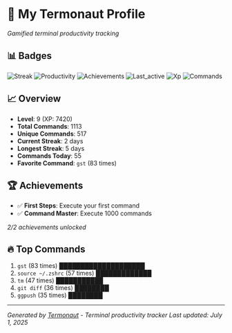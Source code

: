 # 🚀 My Termonaut Profile

*Gamified terminal productivity tracking*

## 📊 Badges

![Streak](https://img.shields.io/badge/Streak-2+days-red?style=flat-square&logo=terminal&logoColor=white) ![Productivity](https://img.shields.io/badge/Productivity-80.0%25-green?style=flat-square&logo=terminal&logoColor=white) ![Achievements](https://img.shields.io/badge/Achievements-5%2F10-blue?style=flat-square&logo=terminal&logoColor=white) ![Last_active](https://img.shields.io/badge/Last+Active-8h+ago-yellow?style=flat-square&logo=terminal&logoColor=white) ![Xp](https://img.shields.io/badge/XP-Level+9+%287420%2F10000%29-green?style=flat-square&logo=terminal&logoColor=white) ![Commands](https://img.shields.io/badge/Commands-1113-blue?style=flat-square&logo=terminal&logoColor=white) 

## 📈 Overview

- **Level**: 9 (XP: 7420)
- **Total Commands**: 1113
- **Unique Commands**: 517
- **Current Streak**: 2 days
- **Longest Streak**: 5 days
- **Commands Today**: 55
- **Favorite Command**: `gst` (83 times)

## 🏆 Achievements

- ✅ **First Steps**: Execute your first command
- ✅ **Command Master**: Execute 1000 commands

*2/2 achievements unlocked*

## 🔥 Top Commands

1. `gst` (83 times) ████████████████████
2. `source ~/.zshrc` (57 times) █████████████
3. `tm` (47 times) ███████████
4. `git diff` (36 times) ████████
5. `ggpush` (35 times) ████████

---

*Generated by [Termonaut](https://github.com/oiahoon/termonaut) - Terminal productivity tracker*
*Last updated: July 1, 2025*
